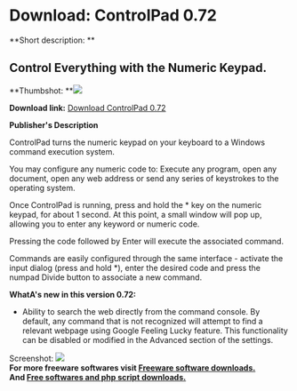 # Download: ControlPad 0.72

**Short description: **

## Control Everything with the Numeric Keypad.

  
**Thumbshot: **![](http://www.freewarefiles.com/screenshot/sscontrolpad_md.jpg)   
  
**Download link:** [Download ControlPad 0.72](http://freesoftwares.boysofts.com/ControlPad_program_50645.html)  
  

**Publisher's Description**  
  

ControlPad turns the numeric keypad on your keyboard to a Windows command
execution system.

You may configure any numeric code to: Execute any program, open any document,
open any web address or send any series of keystrokes to the operating system.

Once ControlPad is running, press and hold the * key on the numeric keypad,
for about 1 second. At this point, a small window will pop up, allowing you to
enter any keyword or numeric code.

Pressing the code followed by Enter will execute the associated command.

Commands are easily configured through the same interface - activate the input
dialog (press and hold *), enter the desired code and press the numpad Divide
button to associate a new command.

**WhatA's new in this version 0.72:**

  * Ability to search the web directly from the command console. By default, any command that is not recognized will attempt to find a relevant webpage using Google Feeling Lucky feature. This functionality can be disabled or modified in the Advanced section of the settings. 

  
  
Screenshot: ![](http://www.freewarefiles.com/screenshot/sscontrolpad.jpg)  
**For more freeware softwares visit [Freeware software downloads.](http://freesoftwares.boysofts.com/)**   
**And [Free softwares and php script downloads.](http://www.boysofts.com/)**

